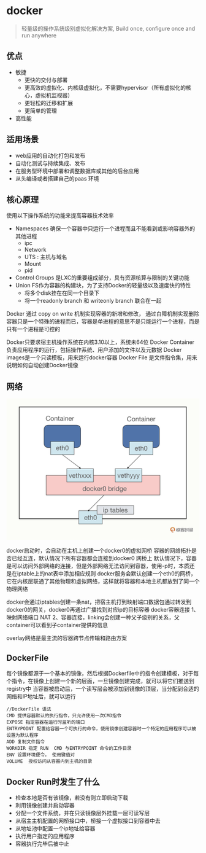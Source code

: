 # docker

> 轻量级的操作系统级别虚拟化解决方案, Build once, configure once and run anywhere

## 优点

- 敏捷
  - 更快的交付与部署
  - 更高效的虚拟化、内核级虚拟化，不需要hypervisor（所有虚拟化的核心，虚拟机监视器）
  - 更轻松的迁移和扩展
  - 更简单的管理
- 高性能

## 适用场景

- web应用的自动化打包和发布
- 自动化测试与持续集成、发布
- 在服务型环境中部署和调整数据库或其他的后台应用
- 从头编译或者搭建自己的paas 环境

## 核心原理

使用以下操作系统的功能来提高容器技术效率

- Namespaces 确保一个容器中只运行一个进程而且不能看到或影响容器外的其他进程
  - ipc
  - Network
  - UTS  : 主机与域名
  - Mount
  - pid
- Control Groups 是LXC的重要组成部分，具有资源核算与限制的关键功能
- Union FS作为容器的构建块，为了支持Docker的轻量级以及速度快的特性
  - 将多个disk挂在在同一个目录下
  - 将一个readonly branch 和 writeonly branch 联合在一起

Docker 通过 copy on write 机制实现容器的新增和修改， 通过白障机制实现删除
容器只是一个特殊的进程而已，容器是单进程的意思不是只能运行一个进程，而是只有一个进程是可控的

Docker只要求宿主机操作系统在内核3.10以上，系统未64位
Docker Container 负责应用程序的运行，包括操作系统、用户添加的文件以及元数据
Docker images是一个只读模板，用来运行docker容器
Docker File 是文件指令集，用来说明如何自动创建Docker镜像

## 网络

![docker网络](./images/docker网络.jpg)

docker启动时，会自动在主机上创建一个docker0的虚拟网桥
容器的网络拓扑是否已经互连，默认情况下所有容器都会连接到docker0 网桥上
默认情况下，容器是可以访问外部网络的连接，但是外部网络无法访问到容器，使用-p时，本质还是在iptable上的nat表中添加相应规则
docker服务会默认创建一个eth0的网桥，它在内核层联通了其他物理和虚拟网络，这样就将容器和本地主机都放到了同一个物理网络

docker会通过iptables创建一条nat，把宿主机打到映射端口数据包通过转发到docker0的网关，docker0再通过广播找到对应ip的目标容器
docker容器连接
1、映射网络端口 NAT
2、容器连接，linking会创建一种父子级别的关系，父container可以看到子container提供的信息

overlay网络是最主流的容器跨节点传输和路由方案

## DockerFile

每个镜像都源于一个基本的镜像，然后根据Dockerfile中的指令创建模板，对于每个指令，在镜像上创建一个新的层面，一旦镜像创建完成，就可以将它们推送到registry中
当容器被启动后，一个读写层会被添加到镜像的顶层，当分配到合适的网络和IP地址后，就可以运行

```shell
//DockerFile 语法
CMD 提供容器默认的执行指令，只允许使用一次CMD指令
EXPOSE 指定容器在运行时监听的端口
ENTRYPOINT 配置给容器一个可执行的命令，使用镜像创建容器时一个特定的应用程序可以被设置为默认程序
ADD 复制文件指令
WORKDIR 指定 RUN  CMD 与ENTRYPOINT 命令的工作目录
ENV 设置环境便令。 使用键值对
VOLUME  授权访问从容器内到主机的目录
```

## Docker Run时发生了什么

- 检查本地是否有该镜像，若没有则立即启动下载
- 利用镜像创建并启动容器
- 分配一个文件系统，并在只读镜像层外挂载一层可读写层
- 从宿主主机配置的网桥接口中，桥接一个虚拟接口到容器中去
- 从地址池中配置一个ip地址给容器
- 执行用户指定的应用程序
- 容器执行完毕后被中止